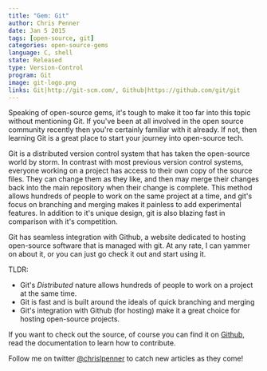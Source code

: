 ```yaml
---
title: "Gem: Git"
author: Chris Penner
date: Jan 5 2015
tags: [open-source, git]
categories: open-source-gems
language: C, shell
state: Released
type: Version-Control
program: Git
image: git-logo.png
links: Git|http://git-scm.com/, Github|https://github.com/git/git
---
```


Speaking of open-source gems, it's tough to make it too far into this topic
without mentioning Git. If you've been at all involved in the open source
community recently then you're certainly familiar with it already. If not, then
learning Git is a great place to start your journey into open-source tech.

Git is a distributed version control system that has taken the
open-source world by storm. In contrast with most previous version
control systems, everyone working on a project has access to their
own copy of the source files. They can change them as they like, and
then may merge their changes back into the main repository when their
change is complete. This method allows hundreds of people to work on the
same project at a time, and git's focus on branching and merging makes
it painless to add experimental features. In addition to it's unique
design, git is also blazing fast in comparison with it's competition.

Git has seamless integration with Github, a website dedicated to hosting
open-source software that is managed with git. At any rate, I can yammer
on about it, or you can just go check it out and start using it.

TLDR:

* Git's *Distributed* nature allows hundreds of people to work on a project
    at the same time.
* Git is fast and is built around the ideals of quick branching and merging
* Git's integration with Github (for hosting) make it a great choice for hosting
    open-source projects.

If you want to check out the source, of course you can find it on
[Github](https://github.com/git/git), read the documentation to learn how to
contribute.

Follow me on twitter [@chrislpenner](http://www.twitter.com/chrislpenner) to catch new articles as they come!

